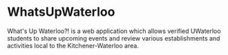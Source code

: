 # WhatsUpWaterloo
What's Up Waterloo?! is a web application which allows verified UWaterloo students to share upcoming events and review various establishments and activities local to the Kitchener-Waterloo area.
